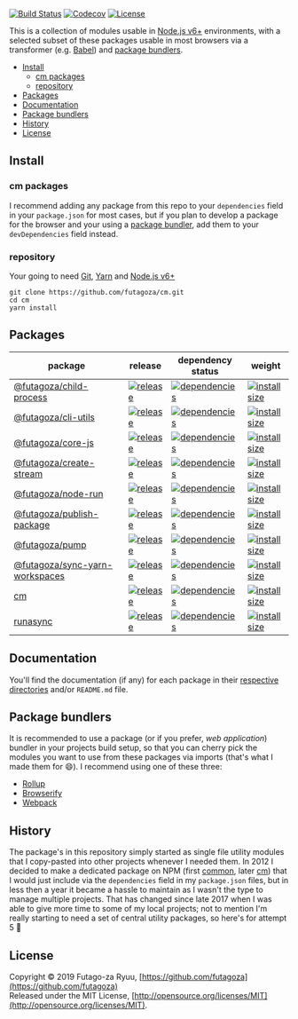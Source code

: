 [![Build Status](https://futagoza.visualstudio.com/cm/_apis/build/status/futagoza.cm?branchName=master)](https://futagoza.visualstudio.com/cm/_build/latest?definitionId=3?branchName=master)
[![Codecov](https://codecov.io/gh/futagoza/jcc/branch/master/graph/badge.svg)](https://codecov.io/gh/futagoza/cm)
[![License](https://img.shields.io/badge/license-mit-blue.svg)](https://opensource.org/licenses/MIT)

This is a collection of modules usable in [Node.js v6+](https://nodejs.org/en/blog/release/v6.0.0/) environments, with a selected subset of these packages usable in most browsers via a transformer (e.g. [Babel](https://babeljs.io/)) and [package bundlers](#package-bundlers). 

- [Install](#install)
  * [cm packages](#cm-packages)
  * [repository](#repository)
- [Packages](#packages)
- [Documentation](#documentation)
- [Package bundlers](#package-bundlers)
- [History](#history)
- [License](#license)

## Install

### cm packages

I recommend adding any package from this repo to your `dependencies` field in your `package.json` for most cases, but if you plan to develop a package for the browser and your using a [package bundler](#package-bundlers), add them to your `devDependencies` field instead.

### repository

Your going to need [Git](https://git-scm.com/), [Yarn](https://yarnpkg.com/) and [Node.js v6+](https://nodejs.org/)

```shell
git clone https://github.com/futagoza/cm.git
cd cm
yarn install
```

## Packages

| package | release | dependency status | weight |
| ------- | ------- | ----------------- | ------ |
| [@futagoza/child-process][12a] | [![release][12b]][12c] | [![dependencies][12d]][12e] | [![install size][12f]][12g] |
| [@futagoza/cli-utils][13a] | [![release][13b]][13c] | [![dependencies][13d]][13e] | [![install size][13f]][13g] |
| [@futagoza/core-js][11a] | [![release][11b]][11c] | [![dependencies][11d]][11e] | [![install size][11f]][11g] |
| [@futagoza/create-stream][14a] | [![release][14b]][14c] | [![dependencies][14d]][14e] | [![install size][14f]][14g] |
| [@futagoza/node-run][16a] | [![release][16b]][16c] | [![dependencies][16d]][16e] | [![install size][16f]][16g] |
| [@futagoza/publish-package][15a] | [![release][15b]][15c] | [![dependencies][15d]][15e] | [![install size][15f]][15g] |
| [@futagoza/pump][17a] | [![release][17b]][17c] | [![dependencies][17d]][17e] | [![install size][17f]][17g] |
| [@futagoza/sync-yarn-workspaces][18a] | [![release][18b]][18c] | [![dependencies][18d]][18e] | [![install size][18f]][18g] |
| [cm][01a] | [![release][01b]][01c] | [![dependencies][01d]][01e] | [![install size][01f]][01g] |
| [runasync][02a] | [![release][02b]][02c] | [![dependencies][02d]][02e] | [![install size][02f]][02g] |

<!-- @futagoza/child-process -->
[12a]: https://github.com/futagoza/cm/tree/master/packages/@futagoza/child-process
[12b]: https://img.shields.io/npm/v/@futagoza/child-process.svg
[12c]: https://www.npmjs.com/package/@futagoza/child-process
[12d]: https://img.shields.io/david/futagoza/cm.svg?path=packages/@futagoza/child-process
[12e]: https://david-dm.org/futagoza/cm?path=packages/@futagoza/child-process
[12f]: https://packagephobia.now.sh/badge?p=@futagoza/child-process
[12g]: https://packagephobia.now.sh/result?p=@futagoza/child-process

<!-- @futagoza/cli-utils -->
[13a]: https://github.com/futagoza/cm/tree/master/packages/@futagoza/cli-utils
[13b]: https://img.shields.io/npm/v/@futagoza/cli-utils.svg
[13c]: https://www.npmjs.com/package/@futagoza/cli-utils
[13d]: https://img.shields.io/david/futagoza/cm.svg?path=packages/@futagoza/cli-utils
[13e]: https://david-dm.org/futagoza/cm?path=packages/@futagoza/cli-utils
[13f]: https://packagephobia.now.sh/badge?p=@futagoza/cli-utils
[13g]: https://packagephobia.now.sh/result?p=@futagoza/cli-utils

<!-- @futagoza/core-js -->
[11a]: https://github.com/futagoza/cm/tree/master/packages/@futagoza/core-js
[11b]: https://img.shields.io/npm/v/@futagoza/core-js.svg
[11c]: https://www.npmjs.com/package/@futagoza/core-js
[11d]: https://img.shields.io/david/futagoza/cm.svg?path=packages/@futagoza/core-js
[11e]: https://david-dm.org/futagoza/cm?path=packages/@futagoza/core-js
[11f]: https://packagephobia.now.sh/badge?p=@futagoza/core-js
[11g]: https://packagephobia.now.sh/result?p=@futagoza/core-js

<!-- @futagoza/create-stream -->
[14a]: https://github.com/futagoza/cm/tree/master/packages/@futagoza/create-stream
[14b]: https://img.shields.io/npm/v/@futagoza/create-stream.svg
[14c]: https://www.npmjs.com/package/@futagoza/create-stream
[14d]: https://img.shields.io/david/futagoza/cm.svg?path=packages/@futagoza/create-stream
[14e]: https://david-dm.org/futagoza/cm?path=packages/@futagoza/create-stream
[14f]: https://packagephobia.now.sh/badge?p=@futagoza/create-stream
[14g]: https://packagephobia.now.sh/result?p=@futagoza/create-stream

<!-- @futagoza/node-run -->
[16a]: https://github.com/futagoza/cm/tree/master/packages/@futagoza/node-run
[16b]: https://img.shields.io/npm/v/@futagoza/node-run.svg
[16c]: https://www.npmjs.com/package/@futagoza/node-run
[16d]: https://img.shields.io/david/futagoza/cm.svg?path=packages/@futagoza/node-run
[16e]: https://david-dm.org/futagoza/cm?path=packages/@futagoza/node-run
[16f]: https://packagephobia.now.sh/badge?p=@futagoza/node-run
[16g]: https://packagephobia.now.sh/result?p=@futagoza/node-run

<!-- @futagoza/publish-package -->
[15a]: https://github.com/futagoza/cm/tree/master/packages/@futagoza/publish-package
[15b]: https://img.shields.io/npm/v/@futagoza/publish-package.svg
[15c]: https://www.npmjs.com/package/@futagoza/publish-package
[15d]: https://img.shields.io/david/futagoza/cm.svg?path=packages/@futagoza/publish-package
[15e]: https://david-dm.org/futagoza/cm?path=packages/@futagoza/publish-package
[15f]: https://packagephobia.now.sh/badge?p=@futagoza/publish-package
[15g]: https://packagephobia.now.sh/result?p=@futagoza/publish-package

<!-- @futagoza/pump -->
[17a]: https://github.com/futagoza/cm/tree/master/packages/@futagoza/pump
[17b]: https://img.shields.io/npm/v/@futagoza/pump.svg
[17c]: https://www.npmjs.com/package/@futagoza/pump
[17d]: https://img.shields.io/david/futagoza/cm.svg?path=packages/@futagoza/pump
[17e]: https://david-dm.org/futagoza/cm?path=packages/@futagoza/pump
[17f]: https://packagephobia.now.sh/badge?p=@futagoza/pump
[17g]: https://packagephobia.now.sh/result?p=@futagoza/pump

<!-- @futagoza/sync-yarn-workspaces -->
[18a]: https://github.com/futagoza/cm/tree/master/packages/@futagoza/sync-yarn-workspaces
[18b]: https://img.shields.io/npm/v/@futagoza/sync-yarn-workspaces.svg
[18c]: https://www.npmjs.com/package/@futagoza/sync-yarn-workspaces
[18d]: https://img.shields.io/david/futagoza/cm.svg?path=packages/@futagoza/sync-yarn-workspaces
[18e]: https://david-dm.org/futagoza/cm?path=packages/@futagoza/sync-yarn-workspaces
[18f]: https://packagephobia.now.sh/badge?p=@futagoza/sync-yarn-workspaces
[18g]: https://packagephobia.now.sh/result?p=@futagoza/sync-yarn-workspaces

<!-- cm -->
[01a]: https://github.com/futagoza/cm/tree/master/packages/cm
[01b]: https://img.shields.io/npm/v/cm.svg
[01c]: https://www.npmjs.com/package/cm
[01d]: https://img.shields.io/david/futagoza/cm.svg?path=packages/cm
[01e]: https://david-dm.org/futagoza/cm?path=packages/cm
[01f]: https://packagephobia.now.sh/badge?p=cm
[01g]: https://packagephobia.now.sh/result?p=cm

<!-- runasync -->
[02a]: https://github.com/futagoza/cm/tree/master/packages/runasync
[02b]: https://img.shields.io/npm/v/runasync.svg
[02c]: https://www.npmjs.com/package/runasync
[02d]: https://img.shields.io/david/futagoza/cm.svg?path=packages/runasync
[02e]: https://david-dm.org/futagoza/cm?path=packages/runasync
[02f]: https://packagephobia.now.sh/badge?p=runasync
[02g]: https://packagephobia.now.sh/result?p=runasync

## Documentation

You'll find the documentation (if any) for each package in their [respective directories](https://github.com/futagoza/cm/tree/master/packages) and/or `README.md` file.

## Package bundlers

It is recommended to use a package (or if you prefer, _web application_) bundler in your projects build setup, so that you can cherry pick the modules you want to use from these packages via imports (that's what I made them for 😄). I recommend using one of these three:

* [Rollup](https://rollupjs.org/)
* [Browserify](http://browserify.org/)
* [Webpack](https://webpack.js.org/)

## History

The package's in this repository simply started as single file utility modules that I copy-pasted into other projects whenever I needed them. In 2012 I decided to make a dedicated package on NPM (first [common](https://www.npmjs.com/package/comman), later [cm](https://www.npmjs.com/package/cm)) that I would just include via the `dependencies` field in my `package.json` files, but in less then a year it became a hassle to maintain as I wasn't the type to manage multiple projects. That has changed since late 2017 when I was able to give more time to some of my local projects; not to mention I'm really starting to need a set of central utility packages, so here's for attempt 5 🍺

## License

Copyright © 2019 Futago-za Ryuu, [https://github.com/futagoza](https://github.com/futagoza)<br>
Released under the MIT License, [http://opensource.org/licenses/MIT](http://opensource.org/licenses/MIT).
